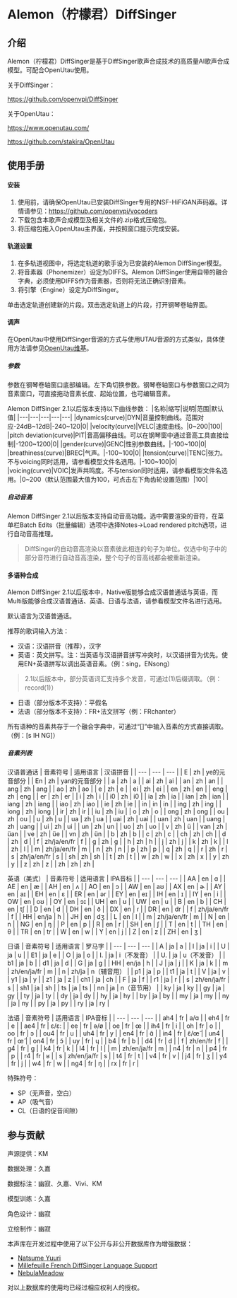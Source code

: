 # Alemon（柠檬君）DiffSinger

## 介绍
Alemon（柠檬君）DiffSinger是基于DiffSinger歌声合成技术的高质量AI歌声合成模型。可配合OpenUtau使用。

关于DiffSinger：

https://github.com/openvpi/DiffSinger

关于OpenUtau：

https://www.openutau.com/

https://github.com/stakira/OpenUtau

## 使用手册
#### 安装

1.  使用前，请确保OpenUtau已安装DiffSinger专用的NSF-HiFiGAN声码器。详情请参见：https://github.com/openvpi/vocoders
2.  下载包含本歌声合成模型及相关文件的.zip格式压缩包。
3.  将压缩包拖入OpenUtau主界面，并按照窗口提示完成安装。

#### 轨道设置

1.  在多轨道视图中，将选定轨道的歌手设为已安装的Alemon DiffSinger模型。
2.  将音素器（Phonemizer）设定为DIFFS。Alemon DiffSinger使用自带的融合字典，必须使用DIFFS作为音素器，否则将无法正确识别音素。
3.  将引擎（Engine）设定为DiffSinger。

单击选定轨道创建新的片段。双击选定轨道上的片段，打开钢琴卷轴界面。

#### 调声
在OpenUtau中使用DiffSinger音源的方式与使用UTAU音源的方式类似，具体使用方法请参见[OpenUtau维基](http://opensynth.miraheze.org/wiki/OpenUTAU)。

##### 参数
参数在钢琴卷轴窗口底部编辑。左下角切换参数。钢琴卷轴窗口与参数窗口之间为音素窗口，可直接拖动音素长度、起始位置，也可编辑音素。

Alemon DiffSinger 2.1以后版本支持以下曲线参数：
|名称|缩写|说明|范围|默认值|
|---|---|---|---|---|
|dynamics(curve)|DYN|音量控制曲线。范围对应-24dB~12dB|-240~120|0|
|velocity(curve)|VELC|速度曲线。|0~200|100|
|pitch deviation(curve)|PIT|音高偏移曲线。可以在钢琴窗中通过音高工具直接绘制|-1200~1200|0|
|gender(curve)|GENC|性别参数曲线。|-100~100|0|
|breathiness(curve)|BREC|气声。|-100~100|0|
|tension(curve)|TENC|张力。不与voicing同时适用，请参看模型文件名选用。|-100~100|0|
|voicing(curve)|VOIC|发声共鸣度。不与tension同时适用，请参看模型文件名选用。|0~200（默认范围最大值为100，可点击左下角齿轮设置范围）|100|

##### 自动音高
Alemon DiffSinger 2.1以后版本支持自动音高功能。选中需要渲染的音符，在菜单栏Batch Edits（批量编辑）选项中选择Notes->Load rendered pitch选项，进行自动音高推理。
> DiffSinger的自动音高渲染以音素彼此相连的句子为单位。仅选中句子中的部分音符进行自动音高渲染，整个句子的音高线都会被重新渲染。

#### 多语种合成
Alemon DiffSinger 2.1以后版本中，Native版能够合成汉语普通话与英语，而Multi版能够合成汉语普通话、英语、日语与法语，请参看模型文件名进行选用。

默认语言为汉语普通话。

推荐的歌词输入方法：
- 汉语：汉语拼音（推荐），汉字
- 英语：英文拼写。注：当英语与汉语拼音拼写冲突时，以汉语拼音为优先。使用EN+英语拼写以调出英语音素。（例：sing，ENsong）
> 2.1以后版本中，部分英语词汇支持多个发音，可通过(1)后缀调取。（例：record(1)）
- 日语（部分版本不支持）：平假名
- 法语（部分版本不支持）：FR+法文拼写（例：FRchanter）

所有语种的音素共存于一个融合字典中，可通过“[]”中输入音素的方式直接调取。（例：[s IH NG]）

##### 音素列表
汉语普通话
|	音素符号	|	适用语言	|	汉语拼音	|
|	---	|	---	|	---	|
|	E	|	zh	|	ye的元音部分	|
|	En	|	zh	|	yan的元音部分	|
|	a	|	zh	|	a	|
|	ai	|	zh	|	ai	|
|	an	|	zh	|	an	|
|	ang	|	zh	|	ang	|
|	ao	|	zh	|	ao	|
|	e	|	zh	|	e	|
|	ei	|	zh	|	ei	|
|	en	|	zh	|	en	|
|	eng	|	zh	|	eng	|
|	er	|	zh	|	er	|
|	i	|	zh	|	i	|
|	i0	|	zh	|	i0	|
|	ia	|	zh	|	ia	|
|	ian	|	zh	|	ian	|
|	iang	|	zh	|	iang	|
|	iao	|	zh	|	iao	|
|	ie	|	zh	|	ie	|
|	in	|	in	|	in	|
|	ing	|	zh	|	ing	|
|	iong	|	zh	|	iong	|
|	ir	|	zh	|	ir	|
|	iu	|	zh	|	iu	|
|	o	|	zh	|	o	|
|	ong	|	zh	|	ong	|
|	ou	|	zh	|	ou	|
|	u	|	zh	|	u	|
|	ua	|	zh	|	ua	|
|	uai	|	zh	|	uai	|
|	uan	|	zh	|	uan	|
|	uang	|	zh	|	uang	|
|	ui	|	zh	|	ui	|
|	un	|	zh	|	un	|
|	uo	|	zh	|	uo	|
|	v	|	zh	|	ü	|
|	van	|	zh	|	üan	|
|	ve	|	zh	|	üe	|
|	vn	|	zh	|	ün	|
|	b	|	zh	|	b	|
|	c	|	zh	|	c	|
|	ch	|	zh	|	ch	|
|	d	|	zh	|	d	|
|	f	|	zh/ja/en/fr	|	f	|
|	g	|	zh	|	g	|
|	h	|	zh	|	h	|
|	j	|	zh	|	j	|
|	k	|	zh	|	k	|
|	l	|	zh	|	l	|
|	m	|	zh/ja/en/fr	|	m	|
|	n	|	zh	|	n	|
|	p	|	zh	|	p	|
|	q	|	zh	|	q	|
|	r	|	zh	|	r	|
|	s	|	zh/ja/en/fr	|	s	|
|	sh	|	zh	|	sh	|
|	t	|	zh	|	t	|
|	w	|	zh	|	w	|
|	x	|	zh	|	x	|
|	y	|	zh	|	y	|
|	z	|	zh	|	z	|
|	zh	|	zh	|	zh	|

英语（美式）
|	音素符号	|	适用语言	|	IPA音标	|
|	---	|	---	|	---	|
|	AA	|	en	|	ɑ	|
|	AE	|	en	|	æ	|
|	AH	|	en	|	ʌ	|
|	AO	|	en	|	ɔ	|
|	AW	|	en	|	aʊ	|
|	AX	|	en	|	ɚ	|
|	AY	|	en	|	aɪ	|
|	EH	|	en	|	ɛ	|
|	ER	|	en	|	ər	|
|	EY	|	en	|	eɪ	|
|	IH	|	en	|	ɪ	|
|	IY	|	en	|	i	|
|	OW	|	en	|	oʊ	|
|	OY	|	en	|	ɔɪ	|
|	UH	|	en	|	ʊ	|
|	UW	|	en	|	u	|
|	B	|	en	|	b	|
|	CH	|	en	|	tʃ	|
|	D	|	en	|	d	|
|	DH	|	en	|	ð	|
|	DX	|	en	|	ɾ	|
|	DR	|	en	|	dr	|
|	f	|	zh/ja/en/fr	|	f	|
|	HH	|	en/ja	|	h	|
|	JH	|	en	|	dʒ	|
|	L	|	en	|	l	|
|	m	|	zh/ja/en/fr	|	m	|
|	N	|	en	|	n	|
|	NG	|	en	|	ŋ	|
|	P	|	en	|	p	|
|	R	|	en	|	r	|
|	SH	|	en	|	ʃ	|
|	T	|	en	|	t	|
|	TH	|	en	|	θ	|
|	TR	|	en	|	tr	|
|	W	|	en	|	w	|
|	Y	|	en	|	j	|
|	Z	|	en	|	z	|
|	ZH	|	en	|	ʒ	|

日语
|	音素符号	|	适用语言	|	罗马字	|
|	---	|	---	|	---	|
|	A	|	ja	|	a	|
|	I	|	ja	|	i	|
|	U	|	ja	|	u	|
|	E1	|	ja	|	e	|
|	O	|	ja	|	o	|
|	I.	|	ja	|	i（不发音）	|
|	U.	|	ja	|	u（不发音）	|
|	b1	|	ja	|	b	|
|	d1	|	ja	|	d	|
|	G	|	ja	|	g	|
|	HH	|	en/ja	|	h	|
|	J	|	ja	|	j	|
|	K	|	ja	|	k	|
|	m	|	zh/en/ja/fr	|	m	|
|	n	|	zh/ja	|	n（辅音用）	|
|	p1	|	ja	|	p	|
|	t1	|	ja	|	t	|
|	V	|	ja	|	v	|
|	y1	|	ja	|	y	|
|	z1	|	ja	|	z	|
|	ch1	|	ja	|	ch	|
|	F	|	ja	|	f	|
|	r1	|	ja	|	r	|
|	s	|	zh/en/ja/fr	|	s	|
|	sh1	|	ja	|	sh	|
|	ts	|	ja	|	ts	|
|	nn	|	ja	|	n（音节用）	|
|	ky	|	ja	|	ky	|
|	gy	|	ja	|	gy	|
|	ty	|	ja	|	ty	|
|	dy	|	ja	|	dy	|
|	hy	|	ja	|	hy	|
|	by	|	ja	|	by	|
|	my	|	ja	|	my	|
|	ny	|	ja	|	ny	|
|	py	|	ja	|	py	|
|	ry	|	ja	|	ry	|

法语
|	音素符号	|	适用语言	|	IPA音标	|
|	---	|	---	|	---	|
|	ah4	|	fr	|	a/ɑ	|
|	eh4	|	fr	|	e	|
|	ae4	|	fr	|	ɛ/ɛ:	|
|	ee	|	fr	|	ə/ø	|
|	oe	|	fr	|	œ	|
|	ih4	|	fr	|	i	|
|	oh	|	fr	|	o	|
|	oo	|	fr	|	ɔ	|
|	ou4	|	fr	|	u	|
|	uh4	|	fr	|	y	|
|	en4	|	fr	|	ɑ̃	|
|	in4	|	fr	|	ɛ̃/œ̃	|
|	un4	|	fr	|	œ̃	|
|	on4	|	fr	|	ɔ̃	|
|	uy	|	fr	|	ɥ	|
|	b4	|	fr	|	b	|
|	d4	|	fr	|	d	|
|	f	|	zh/en/fr	|	f	|
|	g4	|	fr	|	g	|
|	k4	|	fr	|	k	|
|	l4	|	fr	|	l	|
|	m	|	zh/en/ja/fr	|	m	|
|	n4	|	fr	|	n	|
|	p4	|	fr	|	p	|
|	r4	|	fr	|	ʁ	|
|	s	|	zh/en/ja/fr	|	s	|
|	t4	|	fr	|	t	|
|	v4	|	fr	|	v	|
|	j4	|	fr	|	ʒ	|
|	y4	|	fr	|	j	|
|	w4	|	fr	|	w	|
|	ng4	|	fr	|	ŋ	|
|	rx	|	fr	|	r	|

特殊符号：
- SP（无声音，空白）
- AP（吸气音）
- CL（日语的促音间隙）

## 参与贡献

声源提供：KM

数据处理：久嘉

数据标注：幽寂、久嘉、Vivi、KM

模型训练：久嘉

角色设计：幽寂

立绘制作：幽寂

本声库在开发过程中使用了以下公开与非公开数据库作为增强数据：
-  [Natsume Yuuri](https://ksdcm1ng.wixsite.com/njksofficial)
-  [Millefeuille French DiffSinger Language Support](https://github.com/imsupposedto/Millefeuille-DiffSinger-French)
-  [NebulaMeadow](https://x.com/NebulaMeadow)

对以上数据库的使用均已经过相应权利人的授权。

